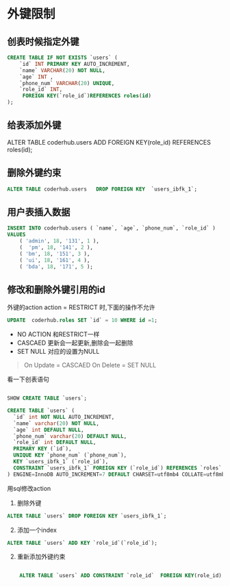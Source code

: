 # 外键限制

## 创表时候指定外键


```sql
CREATE TABLE IF NOT EXISTS `users` (
	`id` INT PRIMARY KEY AUTO_INCREMENT,
	`name` VARCHAR(20) NOT NULL,
	`age` INT ,
	`phone_num` VARCHAR(20) UNIQUE,
	`role_id` INT,
	 FOREIGN KEY(`role_id`)REFERENCES roles(id)
);
```

## 给表添加外键

ALTER TABLE coderhub.users ADD FOREIGN KEY(role_id) REFERENCES roles(id);

## 删除外键约束

```sql
ALTER TABLE coderhub.users   DROP FOREIGN KEY  `users_ibfk_1`;

```


## 用户表插入数据


```sql
INSERT INTO coderhub.users ( `name`, `age`, `phone_num`, `role_id` )
VALUES
	( 'admin', 18, '131', 1 ),
	(  'pm', 18, '141', 2 ),
	( 'bm', 18, '151', 3 ),
	( 'ui', 18, '161', 4 ),
	( 'bda', 18, '171', 5 );
```


## 修改和删除外键引用的id


外键的action
action = RESTRICT 时,下面的操作不允许

```sql
UPDATE  coderhub.roles SET `id` = 10 WHERE id =1;
```

- NO ACTION 和RESTRICT一样
- CASCAED  更新会一起更新,删除会一起删除
- SET NULL 对应的设置为NULL


> On Update = CASCAED
> On Delete = SET NULL


看一下创表语句

```sql

SHOW CREATE TABLE `users`;

CREATE TABLE `users` (
  `id` int NOT NULL AUTO_INCREMENT,
  `name` varchar(20) NOT NULL,
  `age` int DEFAULT NULL,
  `phone_num` varchar(20) DEFAULT NULL,
  `role_id` int DEFAULT NULL,
  PRIMARY KEY (`id`),
  UNIQUE KEY `phone_num` (`phone_num`),
  KEY `users_ibfk_1` (`role_id`),
  CONSTRAINT `users_ibfk_1` FOREIGN KEY (`role_id`) REFERENCES `roles` (`id`) ON DELETE SET NULL ON UPDATE CASCADE
) ENGINE=InnoDB AUTO_INCREMENT=7 DEFAULT CHARSET=utf8mb4 COLLATE=utf8mb4_0900_ai_ci

```

用sql修改action

1. 删除外键
```sql
ALTER TABLE `users` DROP FOREIGN KEY `users_ibfk_1`;
```

2. 添加一个index

```sql
ALTER TABLE `users` ADD KEY `role_id`(`role_id`);
```
2. 重新添加外键约束


```sql

	ALTER TABLE `users` ADD CONSTRAINT `role_id`  FOREIGN KEY(role_id) REFERENCES roles(id) ON DELETE SET NULL ON UPDATE  CASCADE;
```